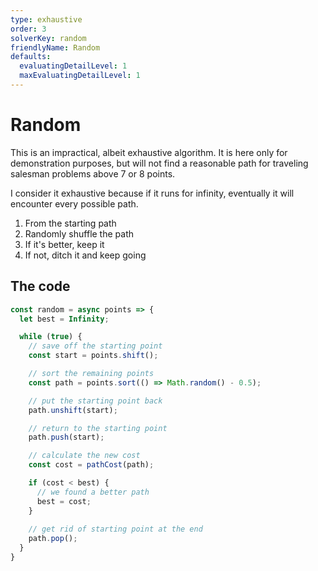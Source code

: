 ```yaml
---
type: exhaustive
order: 3
solverKey: random
friendlyName: Random
defaults:
  evaluatingDetailLevel: 1
  maxEvaluatingDetailLevel: 1
---
```


# Random

This is an impractical, albeit exhaustive algorithm. It is here only for demonstration purposes, but will not find a reasonable path for traveling salesman problems above 7 or 8 points.

I consider it exhaustive because if it runs for infinity, eventually it will encounter every possible path. 

  1. From the starting path
  2. Randomly shuffle the path
  3. If it's better, keep it
  4. If not, ditch it and keep going

## The code

```javascript
const random = async points => {
  let best = Infinity;

  while (true) {
    // save off the starting point
    const start = points.shift();

    // sort the remaining points
    const path = points.sort(() => Math.random() - 0.5);

    // put the starting point back
    path.unshift(start);

    // return to the starting point
    path.push(start);

    // calculate the new cost
    const cost = pathCost(path);

    if (cost < best) {
      // we found a better path
      best = cost;
    }
    
    // get rid of starting point at the end
    path.pop();
  }
}
```
